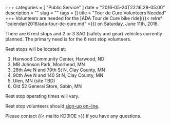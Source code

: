 +++
categories = [ "Public Service" ]
date = "2016-05-24T22:16:28-05:00"
description = ""
slug = ""
tags = []
title = "Tour de Cure Volunteers Needed"
+++
Volunteers are needed for the
[ADA Tour de Cure bike ride]({{< relref "calendar/2016/ada-tour-de-cure.md" >}})
on Saturday, June 11th, 2016.

There are 6 rest stops and 2 or 3 SAG (safety and
gear) vehicles currently planned. The primary need is for the 6 rest
stop volunteers.
<!--more-->
Rest stops will be located at:

1. Harwood Community Center, Harwood, ND
2. MB Johnson Park, Moorhead, MN
3. 28th Ave N and 70th St N, Clay County, MN
4. 90th Ave N and 140 St N, Clay County, MN
5. Ulen, MN (site TBD)
6. Old 52 General Store, Sabin, MN

Rest stop operating times will vary.

Rest stop volunteers should  <a href="http://goo.gl/forms/Hy845NgwpWSTwKL72" rel="nofollow">sign-up on-line</a>. 

Please contact {{< mailto KD0IOE >}} if you have any questions.
